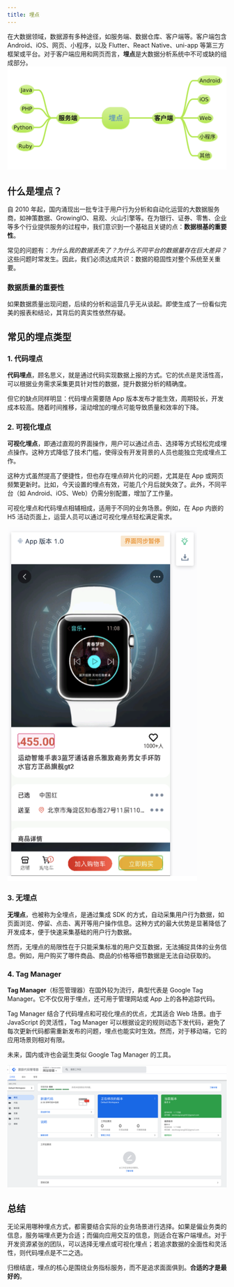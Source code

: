 ```yaml
---
title: 埋点
---
```


在大数据领域，数据源有多种途径，如服务端、数据仓库、客户端等。客户端包含 Android、iOS、网页、小程序，以及 Flutter、React Native、uni-app 等第三方框架或平台。对于客户端应用和网页而言，**埋点**是大数据分析系统中不可或缺的组成部分。
![](data-track/sources.png)

## 什么是埋点？

自 2010 年起，国内涌现出一批专注于用户行为分析和自动化运营的大数据服务商，如神策数据、GrowingIO、易观、火山引擎等。在为银行、证券、零售、企业等多个行业提供服务的过程中，我们意识到一个基础且关键的点：**数据根基的重要性**。

常见的问题有：*为什么我的数据丢失了？为什么不同平台的数据量存在巨大差异？* 这些问题时常发生。因此，我们必须达成共识：数据的稳固性对整个系统至关重要。

### 数据质量的重要性

如果数据质量出现问题，后续的分析和运营几乎无从谈起。即使生成了一份看似完美的报表和结论，其背后的真实性依然存疑。

## 常见的埋点类型

### 1. 代码埋点

**代码埋点**，顾名思义，就是通过代码实现数据上报的方式。它的优点是灵活性高，可以根据业务需求采集更具针对性的数据，提升数据分析的精确度。

但它的缺点同样明显：代码埋点需要随 App 版本发布才能生效，周期较长，开发成本较高。随着时间推移，滚动增加的埋点可能导致质量和效率的下降。

### 2. 可视化埋点

**可视化埋点**，即通过直观的界面操作，用户可以通过点击、选择等方式轻松完成埋点操作。这种方式降低了技术门槛，使得没有开发背景的人员也能独立完成埋点工作。

这种方式虽然提高了便捷性，但也存在埋点碎片化的问题，尤其是在 App 或网页频繁更新时。比如，今天设置的埋点有效，可能几个月后就失效了。此外，不同平台（如 Android、iOS、Web）仍需分别配置，增加了工作量。

可视化埋点和代码埋点相辅相成，适用于不同的业务场景。例如，在 App 内嵌的 H5 活动页面上，运营人员可以通过可视化埋点轻松满足需求。

![](data-track/visual.png)


### 3. 无埋点

**无埋点**，也被称为全埋点，是通过集成 SDK 的方式，自动采集用户行为数据，如页面浏览、停留、点击、离开等用户操作信息。这种方式的最大优势是显著降低了开发成本，便于快速采集基础的用户行为数据。

然而，无埋点的局限性在于只能采集标准的用户交互数据，无法捕捉具体的业务信息。例如，用户购买了哪件商品、商品的价格等细节数据是无法自动获取的。

### 4. Tag Manager

**Tag Manager**（标签管理器）在国外较为流行，典型代表是 Google Tag Manager。它不仅仅用于埋点，还可用于管理网站或 App 上的各种追踪代码。

Tag Manager 结合了代码埋点和可视化埋点的优点，尤其适合 Web 场景。由于 JavaScript 的灵活性，Tag Manager 可以根据设定的规则动态下发代码，避免了每次更新代码都需重新发布的问题，埋点也能实时生效。然而，对于移动端，它的应用场景则相对有限。

未来，国内或许也会诞生类似 Google Tag Manager 的工具。

![](data-track/tag_manager.png)

## 总结

无论采用哪种埋点方式，都需要结合实际的业务场景进行选择。如果是偏业务类的信息，服务端埋点更为合适；而偏向应用交互的信息，则适合在客户端埋点。对于开发资源紧张的团队，可以选择无埋点或可视化埋点；若追求数据的全面性和灵活性，则代码埋点是不二之选。

归根结底，埋点的核心是围绕业务指标服务，而不是追求面面俱到。**合适的才是最好的**。
